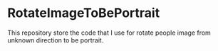 # RotateImageToBePortrait

This repository store the code that I use for rotate people image from unknown direction to be portrait.
